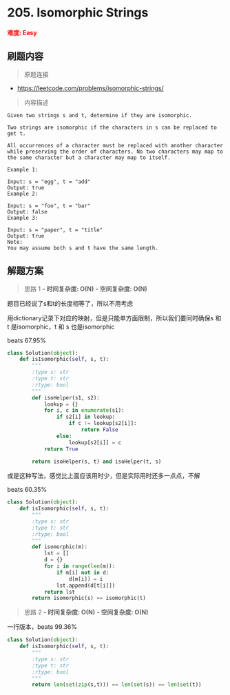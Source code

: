 # 205. Isomorphic Strings

**<font color=red>难度: Easy</font>**

## 刷题内容

> 原题连接

* https://leetcode.com/problems/isomorphic-strings/

> 内容描述

```
Given two strings s and t, determine if they are isomorphic.

Two strings are isomorphic if the characters in s can be replaced to get t.

All occurrences of a character must be replaced with another character while preserving the order of characters. No two characters may map to the same character but a character may map to itself.

Example 1:

Input: s = "egg", t = "add"
Output: true
Example 2:

Input: s = "foo", t = "bar"
Output: false
Example 3:

Input: s = "paper", t = "title"
Output: true
Note:
You may assume both s and t have the same length.
```

## 解题方案

> 思路 1
****- 时间复杂度: O(N)**** ****- 空间复杂度: O(N)****


题目已经说了s和t的长度相等了，所以不用考虑

用dictionary记录下对应的映射，但是只能单方面限制，所以我们要同时确保s 和 t 是isomorphic，t 和 s 也是isomorphic

beats 67.95%

```python
class Solution(object):
    def isIsomorphic(self, s, t):
        """
        :type s: str
        :type t: str
        :rtype: bool
        """
        def isoHelper(s1, s2):
            lookup = {}
            for i, c in enumerate(s1):
                if s2[i] in lookup:
                    if c != lookup[s2[i]]:
                        return False
                else:
                    lookup[s2[i]] = c
            return True
        
        return isoHelper(s, t) and isoHelper(t, s)
```
或是这种写法，感觉比上面应该用时少，但是实际用时还多一点点，不解

beats 60.35%
```python
class Solution(object):
    def isIsomorphic(self, s, t):
        """
        :type s: str
        :type t: str
        :rtype: bool
        """
        def isomorphic(m):
            lst = []
            d = {}
            for i in range(len(m)):
                if m[i] not in d:
                    d[m[i]] = i
                lst.append(d[t[i]])
            return lst
        return isomorphic(s) == isomorphic(t)
```

> 思路 2
****- 时间复杂度: O(N)**** ****- 空间复杂度: O(N)****

一行版本，beats 99.36%

```python
class Solution(object):
    def isIsomorphic(self, s, t):
        """
        :type s: str
        :type t: str
        :rtype: bool
        """
        return len(set(zip(s,t))) == len(set(s)) == len(set(t))
```


